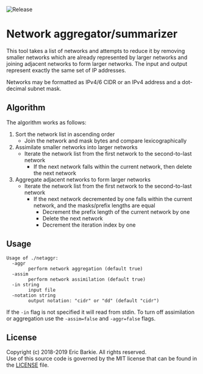 ![Release](https://github.com/ebarkie/netaggr/workflows/Release/badge.svg)

# Network aggregator/summarizer

This tool takes a list of networks and attempts to reduce it by removing smaller networks
which are already represented by larger networks and joining adjacent networks to form
larger networks.  The input and output represent exactly the same set of IP addresses.

Networks may be formatted as IPv4/6 CIDR or an IPv4 address and a dot-decimal subnet mask.

## Algorithm

The algorithm works as follows:

1. Sort the network list in ascending order
   - Join the network and mask bytes and compare lexicographically
2. Assimilate smaller networks into larger networks
   - Iterate the network list from the first network to the second-to-last network
      - If the next network falls within the current network, then delete the next network
3. Aggregate adjacent networks to form larger networks
   - Iterate the network list from the first network to the second-to-last network
      - If the next network decremented by one falls within the current network, and the
        masks/prefix lengths are equal
         - Decrement the prefix length of the current network by one
         - Delete the next network
         - Decrement the iteration index by one

## Usage

```
Usage of ./netaggr:
  -aggr
    	perform network aggregation (default true)
  -assim
    	perform network assimilation (default true)
  -in string
    	input file
  -notation string
    	output notation: "cidr" or "dd" (default "cidr")
```

If the `-in` flag is not specified it will read from stdin. To turn off assimilation or
aggregation use the `-assim=false` and `-aggr=false` flags.

## License

Copyright (c) 2018-2019 Eric Barkie. All rights reserved.  
Use of this source code is governed by the MIT license
that can be found in the [LICENSE](LICENSE) file.
